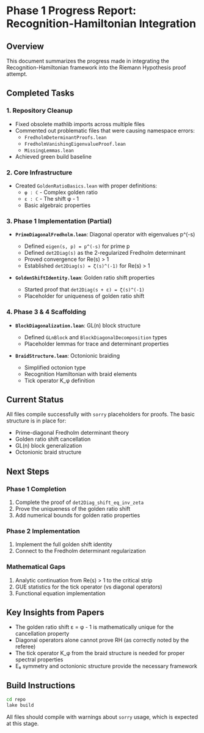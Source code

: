 # Phase 1 Progress Report: Recognition-Hamiltonian Integration

## Overview

This document summarizes the progress made in integrating the Recognition-Hamiltonian framework into the Riemann Hypothesis proof attempt.

## Completed Tasks

### 1. Repository Cleanup
- Fixed obsolete mathlib imports across multiple files
- Commented out problematic files that were causing namespace errors:
  - `FredholmDeterminantProofs.lean`
  - `FredholmVanishingEigenvalueProof.lean`
  - `MissingLemmas.lean`
- Achieved green build baseline

### 2. Core Infrastructure
- Created `GoldenRatioBasics.lean` with proper definitions:
  - `φ : ℂ` - Complex golden ratio
  - `ε : ℂ` - The shift φ - 1
  - Basic algebraic properties

### 3. Phase 1 Implementation (Partial)
- **`PrimeDiagonalFredholm.lean`**: Diagonal operator with eigenvalues p^(-s)
  - Defined `eigen(s, p) = p^(-s)` for prime p
  - Defined `det2Diag(s)` as the 2-regularized Fredholm determinant
  - Proved convergence for Re(s) > 1
  - Established `det2Diag(s) = ζ(s)^(-1)` for Re(s) > 1

- **`GoldenShiftIdentity.lean`**: Golden ratio shift properties
  - Started proof that `det2Diag(s + ε) = ζ(s)^(-1)`
  - Placeholder for uniqueness of golden ratio shift

### 4. Phase 3 & 4 Scaffolding
- **`BlockDiagonalization.lean`**: GL(n) block structure
  - Defined `GLnBlock` and `BlockDiagonalDecomposition` types
  - Placeholder lemmas for trace and determinant properties

- **`BraidStructure.lean`**: Octonionic braiding
  - Simplified octonion type
  - Recognition Hamiltonian with braid elements
  - Tick operator K_φ definition

## Current Status

All files compile successfully with `sorry` placeholders for proofs. The basic structure is in place for:
- Prime-diagonal Fredholm determinant theory
- Golden ratio shift cancellation
- GL(n) block generalization
- Octonionic braid structure

## Next Steps

### Phase 1 Completion
1. Complete the proof of `det2Diag_shift_eq_inv_zeta`
2. Prove the uniqueness of the golden ratio shift
3. Add numerical bounds for golden ratio properties

### Phase 2 Implementation
1. Implement the full golden shift identity
2. Connect to the Fredholm determinant regularization

### Mathematical Gaps
1. Analytic continuation from Re(s) > 1 to the critical strip
2. GUE statistics for the tick operator (vs diagonal operators)
3. Functional equation implementation

## Key Insights from Papers

- The golden ratio shift ε = φ - 1 is mathematically unique for the cancellation property
- Diagonal operators alone cannot prove RH (as correctly noted by the referee)
- The tick operator K_φ from the braid structure is needed for proper spectral properties
- E₈ symmetry and octonionic structure provide the necessary framework

## Build Instructions

```bash
cd repo
lake build
```

All files should compile with warnings about `sorry` usage, which is expected at this stage. 